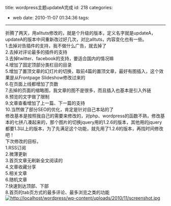title: wordpress主题updateA完成
id: 218
categories:
  - web
date: 2010-11-07 01:34:36
tags:
---

折腾了两天，用alltuts修改的，就是个升级的版本，定义名字就是updateA，updateA的版本中间重新改过好几次，对比alltuts，内容变化也有一些。
</br>1.去掉对告插件的支持，我不做什么广告，就去掉了
</br>2.去掉对评论最多的插件的支持
</br>3.去掉twitter、facebook的支持，要适合国内的情况嘛
</br>4.增加了固定顶部分类栏目的目录
</br>5.增加了置顶文章的幻灯片的切换，取前4篇的置顶文章，最好有图插入，这个效果是从Frontpage Slideshow修改过来的
</br>6.在页面上线都增加了页数
</br>7.去掉的页面的缩略图，我文章的图不是很多，而且插入也基本是引入外链
</br>8.预览的文字做了限制
</br>9.文章查看增加了上一篇、下一篇的支持
</br>10.当然做了部分SEO的优化，肯定是针对自己本站的了
</br>修改基本是按照我自己的需要来修改的，对php、wordpress的函数不熟，修改基本的七拼八凑起来的，那个图片的切换jquery用的1.2.6的版本，其他用的jquery都要1.3以上的版本，为了先满足这个功能，就先用了1.2.6的版本，再找时间修改吧！
</br>下次修改的目标，
</br>1.RSS订阅
</br>2.微薄更新
</br>3.首页文章无刷新全文阅读的
</br>4.文章收藏分享
</br>5.相关文章
</br>6.随机文章
</br>7.快速到达顶部、下部
</br>8.首页的tab页方式的最多评论、最多浏览之类的功能
</br>[](http://localhost/wordpress/wp-content/uploads/2010/11/screenshot.jpg)[![http://localhost/wordpress/wp-content/uploads/2010/11/screenshot.jpg](http://m2.img.libdd.com/farm3/118/48E585B6FE66C51CE8D30FB4525F2D76_200_80.PNG)</img>](http://localhost/wordpress/wp-content/uploads/2010/11/screenshot.jpg)